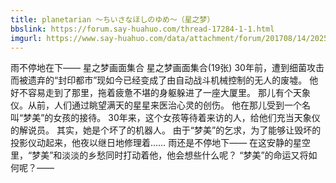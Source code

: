 ```yaml
---
title: planetarian ～ちいさなほしのゆめ～（星之梦）
bbslink: https://forum.say-huahuo.com/thread-17284-1-1.html
imgurl: https://www.say-huahuo.com/data/attachment/forum/201708/14/202531p80w998bz8baq605.jpg
---
```


雨不停地在下——
星之梦画面集合
星之梦画面集合(19张)
30年前，遭到细菌攻击而被遗弃的“封印都市”现如今已经变成了由自动战斗机械控制的无人的废墟。
他好不容易走到了那里，拖着疲惫不堪的身躯躲进了一座大厦里。
那儿有个天象仪。从前，人们通过眺望满天的星星来医治心灵的创伤。
他在那儿受到一个名叫“梦美”的女孩的接待。
30年来，这个女孩等待着来访的人，给他们充当天象仪的解说员。
其实，她是个坏了的机器人。
由于“梦美”的乞求，为了能够让毁坏的投影仪动起来，他夜以继日地修理着……
雨还是不停地下——
在这安静的星空里，“梦美”和淡淡的乡愁同时打动着他，他会想些什么呢？
“梦美”的命运又将如何呢？——<!--more-->
